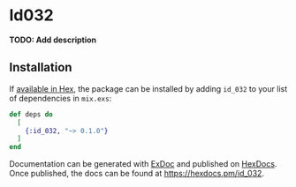 # Id032

**TODO: Add description**

## Installation

If [available in Hex](https://hex.pm/docs/publish), the package can be installed
by adding `id_032` to your list of dependencies in `mix.exs`:

```elixir
def deps do
  [
    {:id_032, "~> 0.1.0"}
  ]
end
```

Documentation can be generated with [ExDoc](https://github.com/elixir-lang/ex_doc)
and published on [HexDocs](https://hexdocs.pm). Once published, the docs can
be found at <https://hexdocs.pm/id_032>.

